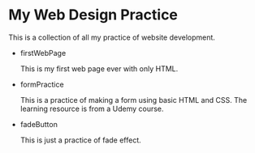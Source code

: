 # My Web Design Practice

This is a collection of all my practice of website development.

- firstWebPage

    This is my first web page ever with only HTML.

- formPractice

    This is a practice of making a form using basic HTML and CSS. The learning resource is from a Udemy course.

- fadeButton

    This is just a practice of fade effect.
